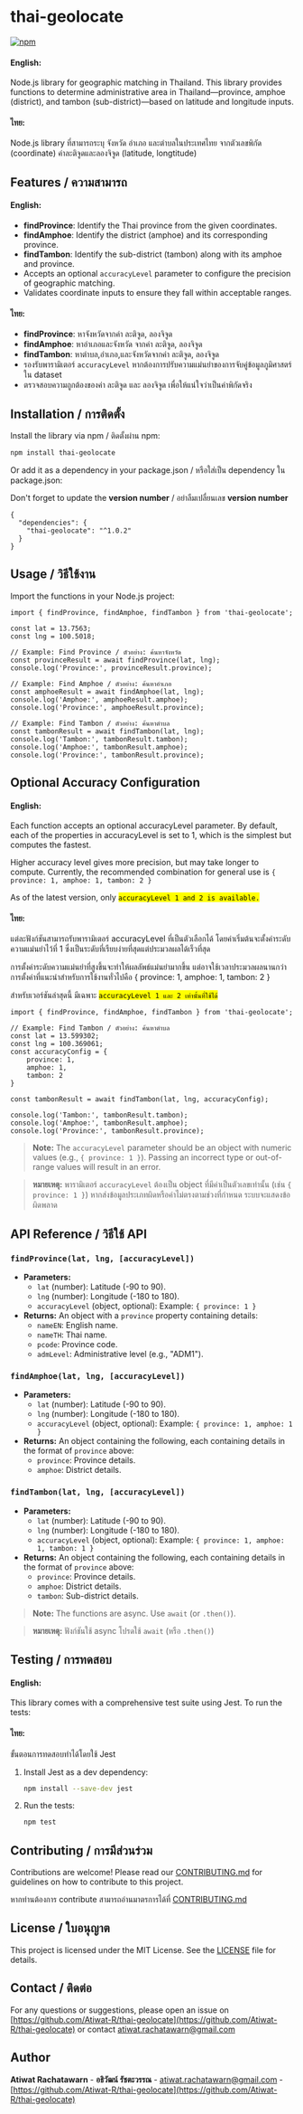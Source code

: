 # thai-geolocate

[![npm](https://img.shields.io/npm/v/thai-geolocate)](https://www.npmjs.com/package/thai-geolocate)

#### English:
 Node.js library for geographic matching in Thailand. This library provides functions to determine administrative area in Thailand—province, amphoe (district), and tambon (sub-district)—based on latitude and longitude inputs.

#### ไทย:
Node.js library ที่สามารถระบุ จังหวัด อําเภอ และตําบลในประเทศไทย จากตัวเลขพิกัด (coordinate) ค่าละติจูดและลองจิจูด (latitude, longtitude)

## Features / ความสามารถ

#### English:
- **findProvince**: Identify the Thai province from the given coordinates.
- **findAmphoe**: Identify the district (amphoe) and its corresponding province.
- **findTambon**: Identify the sub-district (tambon) along with its amphoe and province.
- Accepts an optional `accuracyLevel` parameter to configure the precision of geographic matching.
- Validates coordinate inputs to ensure they fall within acceptable ranges.

#### ไทย:
- **findProvince**: หาจังหวัดจากค่า ละติจูด, ลองจิจูด
- **findAmphoe**: หาอําเภอและจังหวัด จากค่า ละติจูด, ลองจิจูด
- **findTambon**: หาตําบล,อําเภอ,และจังหวัดจากค่า ละติจูด, ลองจิจูด
- รองรับพารามิเตอร์ `accuracyLevel` หากต้องการปรับความแม่นยำของการจับคู่ข้อมูลภูมิศาสตร์ใน dataset
- ตรวจสอบความถูกต้องของค่า ละติจูด และ ลองจิจูด เพื่อให้แน่ใจว่าเป็นค่าพิกัดจริง

## Installation / การติดตั้ง

Install the library via npm / ติดตั้งผ่าน npm:

```bash
npm install thai-geolocate
```

Or add it as a dependency in your package.json / หรือใส่เป็น dependency ใน package.json:

Don't forget to update the **version number** / อย่าลืมเปลื่ยนเลข **version number**

```
{
  "dependencies": {
    "thai-geolocate": "^1.0.2"
  }
}
```

## Usage / วิธีใช้งาน

Import the functions in your Node.js project:

```
import { findProvince, findAmphoe, findTambon } from 'thai-geolocate';

const lat = 13.7563;
const lng = 100.5018;

// Example: Find Province / ตัวอย่าง: ค้นหาจังหวัด
const provinceResult = await findProvince(lat, lng);
console.log('Province:', provinceResult.province);

// Example: Find Amphoe / ตัวอย่าง: ค้นหาอําเภอ
const amphoeResult = await findAmphoe(lat, lng);
console.log('Amphoe:', amphoeResult.amphoe);
console.log('Province:', amphoeResult.province);

// Example: Find Tambon / ตัวอย่าง: ค้นหาตําบล
const tambonResult = await findTambon(lat, lng);
console.log('Tambon:', tambonResult.tambon);
console.log('Amphoe:', tambonResult.amphoe);
console.log('Province:', tambonResult.province);
```

## Optional Accuracy Configuration

#### English:
Each function accepts an optional accuracyLevel parameter. 
By default, each of the properties in accuracyLevel is set to 1, which is the simplest but computes the fastest.

Higher accuracy level gives more precision, but may take longer to compute.
Currently, the recommended combination for general use is `{ province: 1, amphoe: 1, tambon: 2 }`

As of the latest version, only <mark>`accuracyLevel 1 and 2 is available.`</mark>

#### ไทย:
แต่ละฟังก์ชันสามารถรับพารามิเตอร์ accuracyLevel ที่เป็นตัวเลือกได้
โดยค่าเริ่มต้นจะตั้งค่าระดับความแม่นยำไว้ที่ 1 ซึ่งเป็นระดับที่เรืยบง่ายที่สุดแต่ประมวลผลได้เร็วที่สุด

การตั้งค่าระดับความแม่นยำที่สูงขึ้นจะทําให้ผลลัพธ์แม่นยำมากขึ้น แต่อาจใช้เวลาประมวลผลนานกว่า
การตั้งค่าที่แนะนำสำหรับการใช้งานทั่วไปคือ { province: 1, amphoe: 1, tambon: 2 }

สำหรับเวอร์ชันล่าสุดนี้ มีเฉพาะ <mark>`accuracyLevel 1 และ 2 เท่านั้นที่ใช้ได้`</mark>

```
import { findProvince, findAmphoe, findTambon } from 'thai-geolocate';

// Example: Find Tambon / ตัวอย่าง: ค้นหาตําบล
const lat = 13.599302;
const lng = 100.369061;
const accuracyConfig = { 
    province: 1, 
    amphoe: 1,
    tambon: 2
}

const tambonResult = await findTambon(lat, lng, accuracyConfig);

console.log('Tambon:', tambonResult.tambon);
console.log('Amphoe:', tambonResult.amphoe);
console.log('Province:', tambonResult.province);
```

> **Note:** The `accuracyLevel` parameter should be an object with numeric values (e.g., `{ province: 1 }`). Passing an incorrect type or out-of-range values will result in an error.

> **หมายเหตุ:** พารามิเตอร์ `accuracyLevel` ต้องเป็น object ที่มีค่าเป็นตัวเลขเท่านั้น (เช่น `{ province: 1 }`) หากส่งข้อมูลประเภทผิดหรือค่าไม่ตรงตามช่วงที่กำหนด ระบบจะแสดงข้อผิดพลาด

## API Reference / วิธีใช้ API

### `findProvince(lat, lng, [accuracyLevel])`
- **Parameters:**
  - `lat` (number): Latitude (-90 to 90).
  - `lng` (number): Longitude (-180 to 180).
  - `accuracyLevel` (object, optional): Example: `{ province: 1 }`
- **Returns:** An object with a `province` property containing details:
  - `nameEN`: English name.
  - `nameTH`: Thai name.
  - `pcode`: Province code.
  - `admLevel`: Administrative level (e.g., "ADM1").

### `findAmphoe(lat, lng, [accuracyLevel])`
- **Parameters:**
  - `lat` (number): Latitude (-90 to 90).
  - `lng` (number): Longitude (-180 to 180).
  - `accuracyLevel` (object, optional): Example: `{ province: 1, amphoe: 1 }`
- **Returns:** An object containing the following, each containing details in the format of `province` above:
  - `province`: Province details.
  - `amphoe`: District details.

### `findTambon(lat, lng, [accuracyLevel])`
- **Parameters:**
  - `lat` (number): Latitude (-90 to 90).
  - `lng` (number): Longitude (-180 to 180).
  - `accuracyLevel` (object, optional): Example: `{ province: 1, amphoe: 1, tambon: 1 }`
- **Returns:** An object containing the following, each containing details in the format of `province` above:
  - `province`: Province details.
  - `amphoe`: District details.
  - `tambon`: Sub-district details.

> **Note:** The functions are async. Use `await` (or `.then()`).

> **หมายเหตุ:** ฟังก์ชันใช้ async โปรดใช้ `await` (หรือ `.then()`)

## Testing / การทดสอบ

#### English:
This library comes with a comprehensive test suite using Jest. To run the tests:

#### ไทย:
ขั้นตอนการทดสอบทำได้โดยใช้ Jest

1. Install Jest as a dev dependency:
   ```bash
   npm install --save-dev jest
   ```

2. Run the tests:
   ```bash
   npm test
   ```

## Contributing / การมีส่วนร่วม

Contributions are welcome! Please read our [CONTRIBUTING.md](CONTRIBUTING.md) for guidelines on how to contribute to this project.

หากท่านต้องการ contribute สามารถอ่านมาตรการได้ที่ [CONTRIBUTING.md](CONTRIBUTING.md)

## License / ใบอนุญาต

This project is licensed under the MIT License. See the [LICENSE](LICENSE) file for details.

## Contact / ติดต่อ

For any questions or suggestions, please open an issue on [https://github.com/Atiwat-R/thai-geolocate](https://github.com/Atiwat-R/thai-geolocate) or contact [atiwat.rachatawarn@gmail.com](mailto:atiwat.rachatawarn@gmail.com)

## Author

**Atiwat Rachatawarn** - **อธิวัฒน์ รัชตะวรรณ** - [atiwat.rachatawarn@gmail.com](mailto:atiwat.rachatawarn@gmail.com) - [https://github.com/Atiwat-R/thai-geolocate](https://github.com/Atiwat-R/thai-geolocate)
